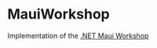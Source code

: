 # MauiWorkshop
Implementation of the [.NET Maui Workshop](https://github.com/dotnet-presentations/dotnet-maui-workshop)

